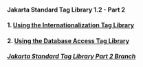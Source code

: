 #### Jakarta Standard Tag Library 1.2 - Part 2


#### 1. [Using the Internationalization Tag Library](jee8jstli8n.md) 

#### 2. [Using the Database Access Tag Library](jee8jstlsql.md)

##### [Jakarta Standard Tag Library Part 2 Branch](https://github.com/NicorDesignsLLC/JakartaJEEWebDevelopment/tree/jee8web-jstl-part2)
    

